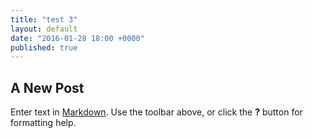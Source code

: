 ```yaml
---
title: "test 3"
layout: default
date: "2016-01-28 18:00 +0000"
published: true
---
```


## A New Post

Enter text in [Markdown](http://daringfireball.net/projects/markdown/). Use the toolbar above, or click the **?** button for formatting help.
